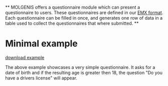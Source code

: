 **
MOLGENIS offers a questionnaire module which can present a questionnaire to users.
These questionnaires are defined in our [EMX format](./ref-emx.md). Each questionnaire can be filled in once, and generates one row
of data in a table used to collect the questionnaires that where submitted.
**

# Minimal example
[download example](../data/simple-questionnaire.xlsx)

The above example showcases a very simple questionnaire.
It asks for a date of birth and if the resulting age is greater then 18, the question "Do you have a drivers license" will appear.

